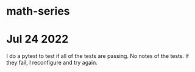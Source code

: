 # math-series

# Jul 24 2022
I do a pytest to test if all of the tests are passing.
No notes of the tests. If they fail, I reconfigure and try again.
